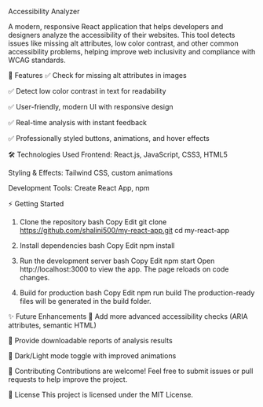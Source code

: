 Accessibility Analyzer

A modern, responsive React application that helps developers and designers analyze the accessibility of their websites. This tool detects issues like missing alt attributes, low color contrast, and other common accessibility problems, helping improve web inclusivity and compliance with WCAG standards.

🚀 Features
✅ Check for missing alt attributes in images

✅ Detect low color contrast in text for readability

✅ User-friendly, modern UI with responsive design

✅ Real-time analysis with instant feedback

✅ Professionally styled buttons, animations, and hover effects

🛠 Technologies Used
Frontend: React.js, JavaScript, CSS3, HTML5

Styling & Effects: Tailwind CSS, custom animations

Development Tools: Create React App, npm

⚡ Getting Started
1. Clone the repository
bash
Copy
Edit
git clone https://github.com/shalini500/my-react-app.git
cd my-react-app
2. Install dependencies
bash
Copy
Edit
npm install
3. Run the development server
bash
Copy
Edit
npm start
Open http://localhost:3000 to view the app. The page reloads on code changes.

4. Build for production
bash
Copy
Edit
npm run build
The production-ready files will be generated in the build folder.

✨ Future Enhancements
🔹 Add more advanced accessibility checks (ARIA attributes, semantic HTML)

🔹 Provide downloadable reports of analysis results

🔹 Dark/Light mode toggle with improved animations

🤝 Contributing
Contributions are welcome! Feel free to submit issues or pull requests to help improve the project.

📄 License
This project is licensed under the MIT License.

